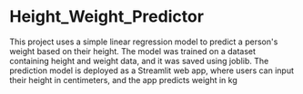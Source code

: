 # Height_Weight_Predictor
This project uses a simple linear regression model to predict a person's weight based on their height. The model was trained on a dataset containing height and weight data, and it was saved using joblib. The prediction model is deployed as a Streamlit web app, where users can input their height in centimeters, and the app predicts weight in kg
